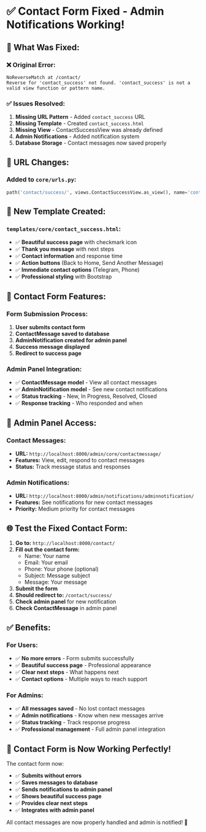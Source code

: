 # ✅ Contact Form Fixed - Admin Notifications Working!

## 🔧 **What Was Fixed:**

### ❌ **Original Error:**
```
NoReverseMatch at /contact/
Reverse for 'contact_success' not found. 'contact_success' is not a valid view function or pattern name.
```

### ✅ **Issues Resolved:**
1. **Missing URL Pattern** - Added `contact_success` URL
2. **Missing Template** - Created `contact_success.html`
3. **Missing View** - ContactSuccessView was already defined
4. **Admin Notifications** - Added notification system
5. **Database Storage** - Contact messages now saved properly

## 🔗 **URL Changes:**

### **Added to `core/urls.py`:**
```python
path('contact/success/', views.ContactSuccessView.as_view(), name='contact_success'),
```

## 📄 **New Template Created:**

### **`templates/core/contact_success.html`:**
- ✅ **Beautiful success page** with checkmark icon
- ✅ **Thank you message** with next steps
- ✅ **Contact information** and response time
- ✅ **Action buttons** (Back to Home, Send Another Message)
- ✅ **Immediate contact options** (Telegram, Phone)
- ✅ **Professional styling** with Bootstrap

## 📧 **Contact Form Features:**

### **Form Submission Process:**
1. **User submits contact form**
2. **ContactMessage saved to database**
3. **AdminNotification created for admin panel**
4. **Success message displayed**
5. **Redirect to success page**

### **Admin Panel Integration:**
- ✅ **ContactMessage model** - View all contact messages
- ✅ **AdminNotification model** - See new contact notifications
- ✅ **Status tracking** - New, In Progress, Resolved, Closed
- ✅ **Response tracking** - Who responded and when

## 🎯 **Admin Panel Access:**

### **Contact Messages:**
- **URL:** `http://localhost:8000/admin/core/contactmessage/`
- **Features:** View, edit, respond to contact messages
- **Status:** Track message status and responses

### **Admin Notifications:**
- **URL:** `http://localhost:8000/admin/notifications/adminnotification/`
- **Features:** See notifications for new contact messages
- **Priority:** Medium priority for contact messages

## 🌐 **Test the Fixed Contact Form:**

1. **Go to:** `http://localhost:8000/contact/`
2. **Fill out the contact form:**
   - Name: Your name
   - Email: Your email
   - Phone: Your phone (optional)
   - Subject: Message subject
   - Message: Your message
3. **Submit the form**
4. **Should redirect to:** `/contact/success/`
5. **Check admin panel** for new notification
6. **Check ContactMessage** in admin panel

## ✅ **Benefits:**

### **For Users:**
- ✅ **No more errors** - Form submits successfully
- ✅ **Beautiful success page** - Professional appearance
- ✅ **Clear next steps** - What happens next
- ✅ **Contact options** - Multiple ways to reach support

### **For Admins:**
- ✅ **All messages saved** - No lost contact messages
- ✅ **Admin notifications** - Know when new messages arrive
- ✅ **Status tracking** - Track response progress
- ✅ **Professional management** - Full admin panel integration

## 🎉 **Contact Form is Now Working Perfectly!**

The contact form now:
- ✅ **Submits without errors**
- ✅ **Saves messages to database**
- ✅ **Sends notifications to admin panel**
- ✅ **Shows beautiful success page**
- ✅ **Provides clear next steps**
- ✅ **Integrates with admin panel**

All contact messages are now properly handled and admin is notified! 🚀
